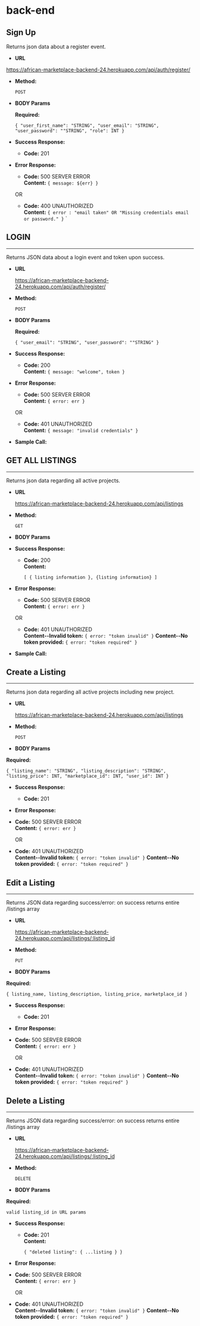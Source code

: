 # back-end

## **Sign Up**

Returns json data about a register event.

- **URL**

https://african-marketplace-backend-24.herokuapp.com/api/auth/register/

- **Method:**

  `POST`

- **BODY Params**

  **Required:**

  `{ "user_first_name": "STRING", "user_email": "STRING", "user_password": ""STRING", "role": INT }`

- **Success Response:**

  - **Code:** 201 <br />

- **Error Response:**

  - **Code:** 500 SERVER ERROR <br />
    **Content:** `{ message: ${err} }`

  OR

  - **Code:** 400 UNAUTHORIZED <br />
    **Content:** `{ error : "email taken" OR "Missing credentials email or password." }`
    `

## **LOGIN**

---

Returns JSON data about a login event and token upon success.

- **URL**

  https://african-marketplace-backend-24.herokuapp.com/api/auth/register/

- **Method:**

  `POST`

- **BODY Params**

  **Required:**

  `{ "user_email": "STRING", "user_password": ""STRING" }`

- **Success Response:**

  - **Code:** 200 <br />
    **Content:**
    `{ message: "welcome", token }`

- **Error Response:**

  - **Code:** 500 SERVER ERROR <br />
    **Content:** `{ error: err }`

  OR

  - **Code:** 401 UNAUTHORIZED <br />
    **Content:** `{ message: "invalid credentials" }`

- **Sample Call:**

## **GET ALL LISTINGS**

---

Returns json data regarding all active projects.

- **URL**

  https://african-marketplace-backend-24.herokuapp.com/api/listings

- **Method:**

  `GET`

- **BODY Params**

- **Success Response:**

  - **Code:** 200 <br />
    **Content:**

    `[ { listing information }, {listing information} ]`

- **Error Response:**

  - **Code:** 500 SERVER ERROR <br />
    **Content:** `{ error: err }`

  OR

  - **Code:** 401 UNAUTHORIZED <br />
    **Content--Invalid token:** `{ error: "token invalid" }`
    **Content--No token provided:** `{ error: "token required" }`

- **Sample Call:**

## **Create a Listing**

---

Returns json data regarding all active projects including new project.

- **URL**

  https://african-marketplace-backend-24.herokuapp.com/api/listings

- **Method:**

  `POST`

- **BODY Params**

**Required:**

`{ "listing_name": "STRING", "listing_description": "STRING", "listing_price": INT, "marketplace_id": INT, "user_id": INT }`

- **Success Response:**

  - **Code:** 201<br />

- **Error Response:**

- **Code:** 500 SERVER ERROR <br />
  **Content:** `{ error: err }`

  OR

- **Code:** 401 UNAUTHORIZED <br />
  **Content--Invalid token:** `{ error: "token invalid" }`
  **Content--No token provided:** `{ error: "token required" }`

## **Edit a Listing**

---

Returns JSON data regarding success/error: on success returns entire /listings array

- **URL**

  https://african-marketplace-backend-24.herokuapp.com/api/listings/:listing_id

- **Method:**

  `PUT`

- **BODY Params**

**Required:**

`{ listing_name, listing_description, listing_price, marketplace_id }`

- **Success Response:**

  - **Code:** 201<br />

- **Error Response:**

- **Code:** 500 SERVER ERROR <br />
  **Content:** `{ error: err }`

  OR

- **Code:** 401 UNAUTHORIZED <br />
  **Content--Invalid token:** `{ error: "token invalid" }`
  **Content--No token provided:** `{ error: "token required" }`

## **Delete a Listing**

---

Returns JSON data regarding success/error: on success returns entire /listings array

- **URL**

  https://african-marketplace-backend-24.herokuapp.com/api/listings/:listing_id

- **Method:**

  `DELETE`

- **BODY Params**

**Required:**

`valid listing_id in URL params`

- **Success Response:**

  - **Code:** 201<br />
    **Content:**

    `{ "deleted listing": { ...listing } }`

- **Error Response:**

- **Code:** 500 SERVER ERROR <br />
  **Content:** `{ error: err }`

  OR

- **Code:** 401 UNAUTHORIZED <br />
  **Content--Invalid token:** `{ error: "token invalid" }`
  **Content--No token provided:** `{ error: "token required" }`

